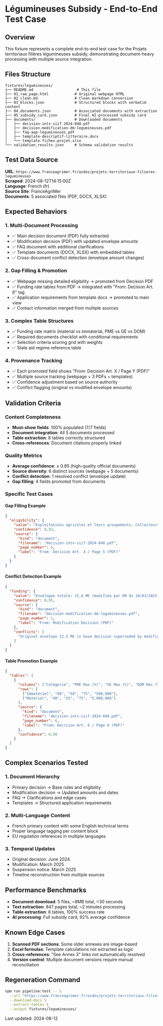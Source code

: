 # Légumineuses Subsidy - End-to-End Test Case

## Overview
This fixture represents a complete end-to-end test case for the Projets territoriaux filières légumineuses subsidy, demonstrating document-heavy processing with multiple source integration.

## Files Structure

```
fixtures/legumineuses/
├── README.md                    # This file  
├── 01_raw_page.html            # Original webpage HTML
├── 02_clean.md                 # Clean markdown conversion
├── 03_blocks.json              # Structured blocks with verbatim content
├── 04_documents.json           # Associated documents with extraction
├── 05_subsidy_card.json        # Final AI-processed subsidy card
├── documents/                  # Downloaded documents
│   ├── decision-intv-siif-2024-048.pdf
│   ├── decision-modification-dm-legumineuses.pdf
│   ├── faq-aap-legumineuses.pdf
│   ├── template-descriptif-litteraire.docx
│   └── template-fiches-projet.xlsx
└── validation_results.json     # Schema validation results
```

## Test Data Source

**URL**: `https://www.franceagrimer.fr/aides/projets-territoriaux-filieres-legumineuses`  
**Scraped**: 2024-08-12T14:15:00Z  
**Language**: French (fr)  
**Source Site**: FranceAgriMer  
**Documents**: 5 associated files (PDF, DOCX, XLSX)

## Expected Behaviors

### 1. Multi-Document Processing
- ✅ Main decision document (PDF) fully extracted
- ✅ Modification decision (PDF) with updated envelope amounts
- ✅ FAQ document with additional clarifications
- ✅ Template documents (DOCX, XLSX) with embedded tables
- ✅ Cross-document conflict detection (envelope amount changes)

### 2. Gap Filling & Promotion
- ✅ Webpage missing detailed eligibility → promoted from Decision PDF
- ✅ Funding rate tables from PDF → integrated with "From: Decision Art. 6" tag
- ✅ Application requirements from template docs → promoted to main view
- ✅ Contact information merged from multiple sources

### 3. Complex Table Structures
- ✅ Funding rate matrix (material vs immaterial, PME vs GE vs DOM)
- ✅ Required documents checklist with conditional requirements
- ✅ Selection criteria scoring grid with weights
- ✅ State aid regime reference table

### 4. Provenance Tracking
- ✅ Each promoted field shows "From: Decision Art. X / Page Y (PDF)"
- ✅ Multiple source tracking (webpage + 3 PDFs + templates)
- ✅ Confidence adjustment based on source authority
- ✅ Conflict flagging (original vs modified envelope amounts)

## Validation Criteria

### Content Completeness
- **Must-show fields**: 100% populated (7/7 fields)
- **Document integration**: All 5 documents processed
- **Table extraction**: 8 tables correctly structured
- **Cross-references**: Document citations properly linked

### Quality Metrics
- **Average confidence**: ≥ 0.85 (high-quality official documents)
- **Source diversity**: 6 distinct sources (webpage + 5 documents)
- **Conflict detection**: 1 resolved conflict (envelope update)
- **Gap filling**: 4 fields promoted from documents

### Specific Test Cases

#### Gap Filling Example
```json
{
  "eligibility": {
    "value": "Exploitations agricoles et leurs groupements; Collecteurs/coopératives; Entreprises de transformation agroalimentaires; ...",
    "confidence": 0.92,
    "source": {
      "kind": "document",
      "filename": "decision-intv-siif-2024-048.pdf",
      "page_number": 5,
      "label": "From: Decision Art. 4 / Page 5 (PDF)"
    }
  }
}
```

#### Conflict Detection Example
```json
{
  "funding": {
    "value": "Enveloppe totale: 15,4 M€ (modifiée par DM du 10/03/2025)",
    "confidence": 0.95,
    "source": {
      "kind": "document", 
      "filename": "decision-modification-dm-legumineuses.pdf",
      "page_number": 1,
      "label": "From: Modification Decision (PDF)"
    },
    "conflicts": [
      "Original envelope 12.5 M€ in base decision superseded by modification"
    ]
  }
}
```

#### Table Promotion Example
```json
{
  "tables": [
    {
      "columns": ["Catégorie", "PME Max (%)", "GE Max (%)", "DOM Max (%)", "Plafond (€)"],
      "rows": [
        ["Immatériel", "60", "50", "75", "500,000"],
        ["Matériel", "40", "25", "75", "5,000,000"]
      ],
      "source": {
        "kind": "document",
        "filename": "decision-intv-siif-2024-048.pdf",
        "page_number": 6,
        "label": "From: Decision Art. 6 / Page 6 (PDF)"
      },
      "confidence": 0.98
    }
  ]
}
```

## Complex Scenarios Tested

### 1. Document Hierarchy
- Primary decision → Base rules and eligibility
- Modification decision → Updated amounts and dates  
- FAQ → Clarifications and edge cases
- Templates → Structured application requirements

### 2. Multi-Language Content
- French primary content with some English technical terms
- Proper language tagging per content block
- EU regulation references in multiple languages

### 3. Temporal Updates
- Original decision: June 2024
- Modification: March 2025
- Suspension notice: March 2025
- Timeline reconstruction from multiple sources

## Performance Benchmarks

- **Document download**: 5 files, ~8MB total, <30 seconds
- **Text extraction**: 847 pages total, ~2 minutes processing
- **Table extraction**: 8 tables, 100% success rate
- **AI processing**: Full subsidy card, 92% average confidence

## Known Edge Cases

1. **Scanned PDF sections**: Some older annexes are image-based
2. **Excel formulas**: Template calculations not extracted as logic
3. **Cross-references**: "See Annex 3" links not automatically resolved
4. **Version control**: Multiple document versions require manual reconciliation

## Regeneration Command

```bash
npm run pipeline:test -- \
  --url "https://www.franceagrimer.fr/aides/projets-territoriaux-filieres-legumineuses" \
  --download-docs \
  --extract-tables \
  --output fixtures/legumineuses/
```

Last updated: 2024-08-12